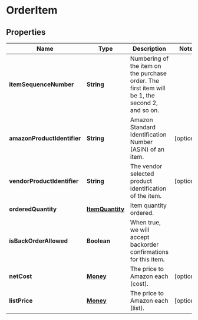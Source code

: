 
# OrderItem

## Properties
Name | Type | Description | Notes
------------ | ------------- | ------------- | -------------
**itemSequenceNumber** | **String** | Numbering of the item on the purchase order. The first item will be 1, the second 2, and so on. | 
**amazonProductIdentifier** | **String** | Amazon Standard Identification Number (ASIN) of an item. |  [optional]
**vendorProductIdentifier** | **String** | The vendor selected product identification of the item. |  [optional]
**orderedQuantity** | [**ItemQuantity**](ItemQuantity.md) | Item quantity ordered. | 
**isBackOrderAllowed** | **Boolean** | When true, we will accept backorder confirmations for this item. | 
**netCost** | [**Money**](Money.md) | The price to Amazon each (cost). |  [optional]
**listPrice** | [**Money**](Money.md) | The price to Amazon each (list). |  [optional]



